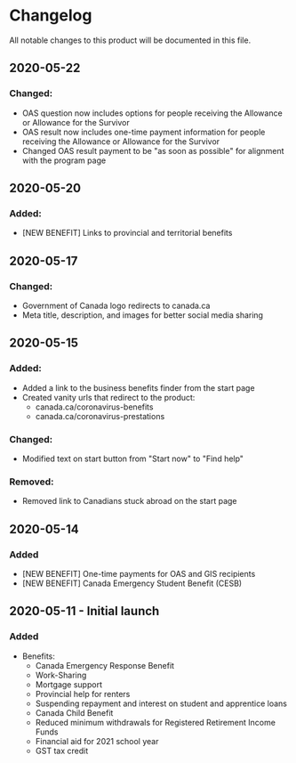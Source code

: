 # Changelog
All notable changes to this product will be documented in this file.

## 2020-05-22

### Changed:
* OAS question now includes options for people receiving the Allowance or Allowance for the Survivor  
* OAS result now includes one-time payment information for people receiving the Allowance or Allowance for the Survivor 
* Changed OAS result payment to be "as soon as possible" for alignment with the program page 

## 2020-05-20

### Added: 
* [NEW BENEFIT] Links to provincial and territorial benefits

## 2020-05-17

### Changed: 
* Government of Canada logo redirects to canada.ca 
* Meta title, description, and images for better social media sharing 

## 2020-05-15

### Added: 
* Added a link to the business benefits finder from the start page
* Created vanity urls that redirect to the product:
  * canada.ca/coronavirus-benefits
  * canada.ca/coronavirus-prestations 

### Changed: 
* Modified text on start button from "Start now" to "Find help" 

### Removed: 
* Removed link to Canadians stuck abroad on the start page 

## 2020-05-14

### Added
 * [NEW BENEFIT] One-time payments for OAS and GIS recipients
 * [NEW BENEFIT] Canada Emergency Student Benefit (CESB)

## 2020-05-11 - Initial launch 

### Added 
* Benefits:
  * Canada Emergency Response Benefit
  * Work-Sharing
  * Mortgage support
  * Provincial help for renters
  * Suspending repayment and interest on student and apprentice loans
  * Canada Child Benefit
  * Reduced minimum withdrawals for Registered Retirement Income Funds
  * Financial aid for 2021 school year
  * GST tax credit
